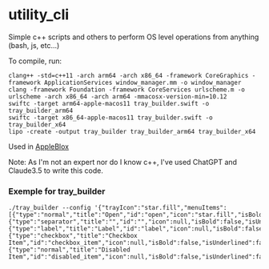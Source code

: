# utility_cli
Simple c++ scripts and others to perform OS level operations from anything (bash, js, etc...)

To compile, run:

```
clang++ -std=c++11 -arch arm64 -arch x86_64 -framework CoreGraphics -framework ApplicationServices window_manager.mm -o window_manager
clang -framework Foundation -framework CoreServices urlscheme.m -o urlscheme -arch x86_64 -arch arm64 -mmacosx-version-min=10.12
swiftc -target arm64-apple-macos11 tray_builder.swift -o tray_builder_arm64
swiftc -target x86_64-apple-macos11 tray_builder.swift -o tray_builder_x64
lipo -create -output tray_builder tray_builder_arm64 tray_builder_x64
```

Used in [AppleBlox](https://github.com/OrigamingWasTaken/appleblox)

Note: As I'm not an expert nor do I know c++, I've used ChatGPT and Claude3.5 to write this code.

### Exemple for tray_builder

```
./tray_builder --config '{"trayIcon":"star.fill","menuItems":[{"type":"normal","title":"Open","id":"open","icon":"star.fill","isBold":false,"isUnderlined":false,"isDisabled":false},{"type":"separator","title":"","id":"","icon":null,"isBold":false,"isUnderlined":false,"isDisabled":false},{"type":"label","title":"Label","id":"label","icon":null,"isBold":false,"isUnderlined":false,"isDisabled":false},{"type":"checkbox","title":"Checkbox Item","id":"checkbox_item","icon":null,"isBold":false,"isUnderlined":false,"isDisabled":false,"isChecked":true},{"type":"normal","title":"Disabled Item","id":"disabled_item","icon":null,"isBold":false,"isUnderlined":false,"isDisabled":true}],"showQuitItem":false}'
```
